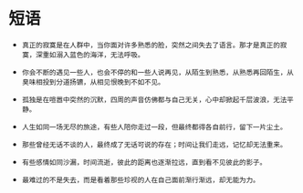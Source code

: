 # 短语

- `真正的寂寞是在人群中，当你面对许多熟悉的脸，突然之间失去了语言。那才是真正的寂寞，深重如溺入蓝色的海洋，无法呼吸。`
- `你会不断的遇见一些人，也会不停的和一些人说再见，从陌生到熟悉，从熟悉再回陌生，从臭味相投到分道扬镳，从相见恨晚到不如不见。`

- `孤独是在喧嚣中突然的沉默，四周的声音仿佛都与自己无关，心中却掀起千层波浪，无法平静。`

- `人生如同一场无尽的旅途，有些人陪你走过一段，但最终都得各自前行，留下一片尘土。`

- `那些曾经无话不谈的人，最终成了无话可说的存在；时间让我们走远，记忆却无法重来。`

- `有些感情如同沙漏，时间流逝，彼此的距离也逐渐拉远，直到看不见彼此的影子。`

- `最难过的不是失去，而是看着那些珍视的人在自己面前渐行渐远，却无能为力。`

